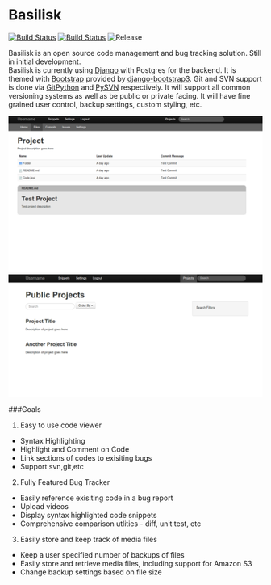 Basilisk
============
[![Build Status](https://travis-ci.org/basilisk-pm/basilisk.svg?branch=master)](https://travis-ci.org/basilisk-pm/basilisk)
[![Build Status](https://readthedocs.org/projects/basilisk-django/badge/?version=latest)](https://readthedocs.org/projects/basilisk-django/)
![Release](http://img.shields.io/badge/release-dev-green.svg)

Basilisk is an open source code management and bug tracking solution.  Still in initial development.    
Basilisk is currently using [Django](https://www.djangoproject.com/) with Postgres for the backend. It is themed with [Bootstrap](http://getbootstrap.com/) provided by [django-bootstrap3](https://github.com/dyve/django-bootstrap3). Git and SVN support is done via [GitPython](https://gitorious.org/git-python/) and [PySVN](http://pysvn.tigris.org/docs/pysvn_prog_guide.html) respectively. It will support all common versioning systems as well as be public or private facing. It will have fine grained user control, backup settings, custom styling, etc.

![Alt text](/mockup/screenshots/project.png "Project")
![Alt text](/mockup/screenshots/project-list.png "Project List")

###Goals
1. Easy to use code viewer
  * Syntax Highlighting
  * Highlight and Comment on Code
  * Link sections of codes to exisiting bugs
  * Support svn,git,etc
2. Fully Featured Bug Tracker
  * Easily reference exisiting code in a bug report
  * Upload videos 
  * Display syntax highlighted code snippets
  * Comprehensive comparison utlities - diff, unit test, etc
3. Easily store and keep track of media files
  * Keep a user specified number of backups of files
  * Easily store and retrieve media files, including support for Amazon S3
  * Change backup settings based on file size


